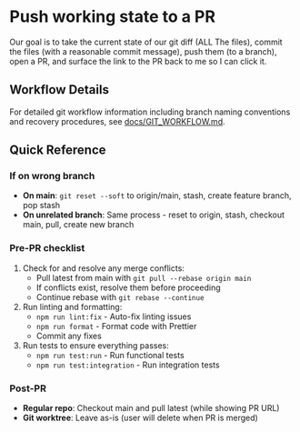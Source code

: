 # Push working state to a PR

Our goal is to take the current state of our git diff (ALL The files), commit the files (with a reasonable commit message), push them (to a branch), open a PR, and surface the link to the PR back to me so I can click it.

## Workflow Details

For detailed git workflow information including branch naming conventions and recovery procedures, see [docs/GIT_WORKFLOW.md](../../docs/GIT_WORKFLOW.md).

## Quick Reference

### If on wrong branch

- **On main**: `git reset --soft` to origin/main, stash, create feature branch, pop stash
- **On unrelated branch**: Same process - reset to origin, stash, checkout main, pull, create new branch

### Pre-PR checklist

1. Check for and resolve any merge conflicts:
   - Pull latest from main with `git pull --rebase origin main`
   - If conflicts exist, resolve them before proceeding
   - Continue rebase with `git rebase --continue`
2. Run linting and formatting:
   - `npm run lint:fix` - Auto-fix linting issues
   - `npm run format` - Format code with Prettier
   - Commit any fixes
3. Run tests to ensure everything passes:
   - `npm run test:run` - Run functional tests
   - `npm run test:integration` - Run integration tests

### Post-PR

- **Regular repo**: Checkout main and pull latest (while showing PR URL)
- **Git worktree**: Leave as-is (user will delete when PR is merged)
